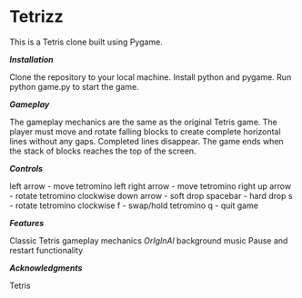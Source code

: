 # Tetrizz
This is a Tetris clone built using Pygame.

***Installation***

Clone the repository to your local machine.
Install python and pygame.
Run python game.py to start the game.

***Gameplay***

The gameplay mechanics are the same as the original Tetris game. The player must move and rotate falling blocks to create complete horizontal lines without any gaps.
Completed lines disappear. The game ends when the stack of blocks reaches the top of the screen.

***Controls***

left arrow - move tetromino left
right arrow - move tetromino right
up arrow - rotate tetromino clockwise
down arrow - soft drop
spacebar - hard drop
s - rotate tetromino clockwise
f - swap/hold tetromino
q - quit game
          
***Features***

Classic Tetris gameplay mechanics
*OrIgInAl* background music
Pause and restart functionality

***Acknowledgments***

Tetris
